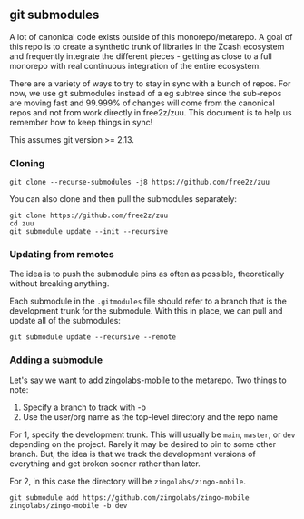 ## git submodules

A lot of canonical code exists outside of this monorepo/metarepo.
A goal of this repo is to create a synthetic trunk of libraries in
the Zcash ecosystem and frequently integrate the different pieces -
getting as close to a full monorepo with real continuous integration
of the entire ecosystem.

There are a variety of ways to try to stay in sync with a bunch of repos.
For now, we use git submodules instead of a eg subtree since the
sub-repos are moving fast and 99.999% of changes will come from the
canonical repos and not from work directly in free2z/zuu.
This document is to help us remember how to keep things in sync!

This assumes git version >= 2.13.

### Cloning

```
git clone --recurse-submodules -j8 https://github.com/free2z/zuu
```

You can also clone and then pull the submodules separately:

```
git clone https://github.com/free2z/zuu
cd zuu
git submodule update --init --recursive
```

### Updating from remotes

The idea is to push the submodule pins as often as possible,
theoretically without breaking anything.

Each submodule in the `.gitmodules` file should refer to a branch
that is the development trunk for the submodule.
With this in place, we can pull and update all of the submodules:

```
git submodule update --recursive --remote
```

### Adding a submodule

Let's say we want to add
[zingolabs-mobile](https://github.com/zingolabs/zingo-mobile)
to the metarepo. Two things to note:

1. Specify a branch to track with -b
2. Use the user/org name as the top-level directory and the repo name

For 1, specify the development trunk. This will usually be `main`, `master`,
or `dev` depending on the project. Rarely it may be desired to pin to some
other branch. But, the idea is that we track the development versions of
everything and get broken sooner rather than later.

For 2, in this case the directory will be `zingolabs/zingo-mobile`.

```
git submodule add https://github.com/zingolabs/zingo-mobile zingolabs/zingo-mobile -b dev
```
